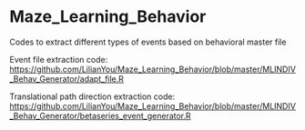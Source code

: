 # Maze_Learning_Behavior
Codes to extract different types of events based on behavioral master file

Event file extraction code: https://github.com/LilianYou/Maze_Learning_Behavior/blob/master/MLINDIV_Behav_Generator/adapt_file.R

Translational path direction extraction code: https://github.com/LilianYou/Maze_Learning_Behavior/blob/master/MLINDIV_Behav_Generator/betaseries_event_generator.R
